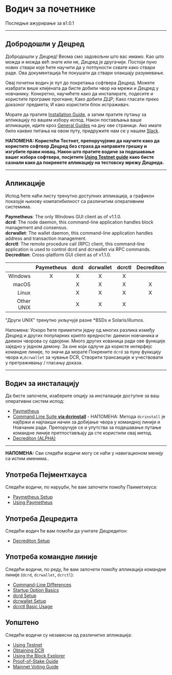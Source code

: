 # Водич за почетнике 

Последње ажурирање за в1.0.1

---

## Добродошли у Децред 

Добродошли у Децред! Веома смо задовољни што вас имамо. Као што можда и можда већ знате или не, Децред је другачији. Постоји пуно нових ствари које ћете научити да у потпуности схвате како ствари раде. Ова документација ће покушати да ствари олакшају разумевање.

Овај почетни водич је пут до покретања софтвера Децред. Можете изабрати више клијената да бисте добили чвор на мрежи и Децред у новчанику. Конкретно, научићете како да инсталирате, подесите и користите програме прогнане; Како добити ДЦР; Како гласати преко доказног предмета; И како користити блок истраживач.

Морате да пратите [Installation Guide](#installation-guides), а затим пратите путању за апликацију по вашем избору испод. Након постављања ваше апликације, идите кроз [General Guides](#general-guides) на дну ове странице. Ако имате било каквих питања на овом путу, придружите нам се у нашем [Slack](/support-directory.md#join-us-on-slack).

**НАПОМЕНА: Користећи Тестнет, препоручујемо да научите како да користите софтвер Децред без страха да направите грешку и изгубите прави новац. Након што пратите водиче за подешавање вашег избора софтвера, посјетите [Using Testnet guide](/getting-started/using-testnet.md) како бисте сазнали како да покренете апликацију на тестовску мрежу Децреда.**

---

## Апликације 

Испод ћете наћи листу тренутно доступних апликација, а графикон показује њихову компатибилност са различитим оперативним системима.

**Paymetheus**: The only Windows GUI client as of v1.1.0. <br />
**dcrd**: The node daemon, this command-line application handles block management and consensus. <br />
**dcrwallet**: The wallet daemon, this command-line application handles address and transaction management. <br />
**dcrctl**: The remote procedure call (RPC) client, this command-line application is used to control dcrd and dcrwallet via RPC commands. <br />
**Decrediton**: Cross-platform GUI client as of v1.1.0.

|           | Paymetheus | dcrd | dcrwallet | dcrctl | Decrediton |
| ---------:|:----------:|:----:|:---------:|:------:|:-----------:|
| Windows   | X          | X    | X         | X      |             |
| macOS     |            | X    | X         | X      | X           |
| Linux     |            | X    | X         | X      | X           |
| Other UNIX|            | X    | X         | X      |             |

"Други UNIX" тренутно укључује разне *BSDs и Solaris/illumos.

Напомена: Ускоро ћете приметити једну од многих разлика између Децред и других 
популарних крипто вредности: даемон новчаника и даемон чворова су одвојени.
Много других кованица ради ове функције заједно у једном демону.
За оне који одлуче да користе интерфејс командне линије, то значи да морате
Покрените `dcrd` за пуну функцију чвора и,`dcrwallet` за чување DCR,
Створити трансакције и учествовати у претраживању / гласању доказа.

---

## Водич за инсталацију 

Да бисте започели, изаберите опцију за инсталације доступне за ваш оперативни систем испод:

* [Paymetheus](/getting-started/user-guides/paymetheus.md)
* [Command Line Suite **via dcrinstall**](/getting-started/user-guides/cli-installation.md) - НАПОМЕНА: Метода `dcrinstall` је најбржи и најлакши начин за добијање чвора у командној линији и Новчаник ради. Препоручује се и упутства за подешавање путање командне линије претпостављају да сте користили овај метод.
* [Decrediton (ALPHA)](/getting-started/user-guides/decrediton-setup.md)

---

**НАПОМЕНА:** Сви следећи водичи могу се наћи у навигационом менију са истим именима..

## Употреба Пејментхауса 

Следећи водичи, по наруџби, ће вам започети помоћу Паиметхеуса:

* [Paymetheus Setup](/getting-started/user-guides/paymetheus.md)
* [Using Paymetheus](/getting-started/user-guides/using-paymetheus.md)

## Употреба Децредита 

Следећи водич ће вам помоћи да учитате Децредитон:

* [Decrediton Setup](/getting-started/user-guides/decrediton-setup.md)

## Употреба командне линије 

Следећи водичи, по реду, ће вам започети помоћу  апликација командне линије (`dcrd`, `dcrwallet`, `dcrctl`):

* [Command-Line Differences](/getting-started/cli-differences.md)
* [Startup Option Basics](/getting-started/startup-basics.md)
* [dcrd Setup](/getting-started/user-guides/dcrd-setup.md)
* [dcrwallet Setup](/getting-started/user-guides/dcrwallet-setup.md)
* [dcrctl Basic Usage](/getting-started/user-guides/dcrctl-basics.md)

## Уопштено 

Следећи водичи су независни од различитих апликација:

* [Using Testnet](/getting-started/using-testnet.md)
* [Obtaining DCR](/getting-started/obtaining-dcr.md)
* [Using the Block Explorer](/getting-started/using-the-block-explorer.md)
* [Proof-of-Stake Guide](/mining/proof-of-stake.md)
* [Mainnet Voting Guide](/getting-started/user-guides/agenda-voting.md)

